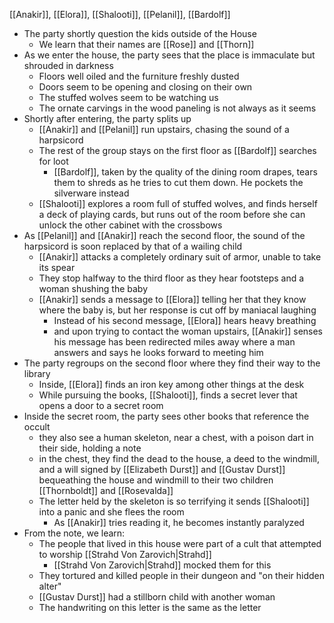 [[Anakir]], [[Elora]], [[Shalooti]], [[Pelanil]], [[Bardolf]]

- The party shortly question the kids outside of the House
	- We learn that their names are [[Rose]] and [[Thorn]]
- As we enter the house, the party sees that the place is immaculate but shrouded in darkness
	- Floors well oiled and the furniture freshly dusted
	- Doors seem to be opening and closing on their own
	- The stuffed wolves seem to be watching us
	- The ornate carvings in the wood paneling is not always as it seems
- Shortly after entering, the party splits up
	- [[Anakir]] and [[Pelanil]] run upstairs, chasing the sound of a harpsicord
	- The rest of the group stays on the first floor as [[Bardolf]] searches for loot
		- [[Bardolf]], taken by the quality of the dining room drapes, tears them to shreds as he tries to cut them down. He pockets the silverware instead
	- [[Shalooti]] explores a room full of stuffed wolves, and finds herself a deck of playing cards, but runs out of the room before she can unlock the other cabinet with the crossbows
- As [[Pelanil]] and [[Anakir]] reach the second floor, the sound of the harpsicord is soon replaced by that of a wailing child
	- [[Anakir]] attacks a completely ordinary suit of armor, unable to take its spear
	- They stop halfway to the third floor as they hear footsteps and a woman shushing the baby
	- [[Anakir]] sends a message to [[Elora]] telling her that they know where the baby is, but her response is cut off by maniacal laughing
		- Instead of his second message, [[Elora]] hears heavy breathing
		- and upon trying to contact the woman upstairs, [[Anakir]] senses his message has been redirected miles away where a man answers and says he looks forward to meeting him
- The party regroups on the second floor where they find their way to the library
	- Inside, [[Elora]] finds an iron key among other things at the desk
	- While pursuing the books, [[Shalooti]], finds a secret lever that opens a door to a secret room
- Inside the secret room, the party sees other books that reference the occult
	- they also see a human skeleton, near a chest, with a poison dart in their side, holding a note
	- in the chest, they find the dead to the house, a deed to the windmill, and a will signed by [[Elizabeth Durst]] and [[Gustav Durst]] bequeathing the house and windmill to their two children [[Thornboldt]] and [[Rosevalda]]
	- The letter held by the skeleton is so terrifying it sends [[Shalooti]] into a panic and she flees the room
		- As [[Anakir]] tries reading it, he becomes instantly paralyzed
- From the note, we learn:
	- The people that lived in this house were part of a cult that attempted to worship [[Strahd Von Zarovich|Strahd]]
		- [[Strahd Von Zarovich|Strahd]] mocked them for this
	- They tortured and killed people in their dungeon and "on their hidden alter"
	- [[Gustav Durst]] had a stillborn child with another woman
	- The handwriting on this letter is the same as the letter 